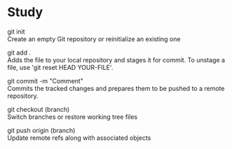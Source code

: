 # Study

git init <br>
Create an empty Git repository or reinitialize an existing one

git add .<br>
Adds the file to your local repository and stages it for commit. To unstage a file, use 'git reset HEAD YOUR-FILE'.

git commit -m "Comment" <br>
Commits the tracked changes and prepares them to be pushed to a remote repository.

git checkout (branch) <br>
Switch branches or restore working tree files

git push origin (branch) <br>
Update remote refs along with associated objects
